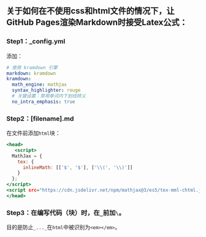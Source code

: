 ## 关于如何在不使用css和html文件的情况下，让GitHub Pages渲染Markdown时接受Latex公式：

### Step1：\_config.yml

添加：

```yaml
# 使用 kramdown 引擎
markdown: kramdown
kramdown:
  math_engine: mathjax
  syntax_highlighter: rouge
  # 关键设置：禁用单词内下划线转义
  no_intra_emphasis: true
```

### Step2：[filename].md

在文件前添加`html`块：

```htm
<head>
   <script>
  MathJax = {
    tex: {
      inlineMath: [['$', '$'], ['\\(', '\\)']]
    }
  };
</script>
<script src="https://cdn.jsdelivr.net/npm/mathjax@3/es5/tex-mml-chtml.js" async></script>
</head>
```

### Step3：在编写代码（块）时，在`_`前加`\`。

目的是防止`_..._`在`html`中被识别为`<em></em>`。
